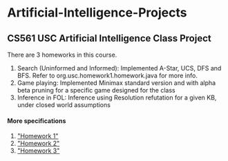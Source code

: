 # Artificial-Intelligence-Projects
## CS561 USC Artificial Intelligence Class Project

There are 3 homeworks in this course.
1. Search (Uninformed and Informed): Implemented A-Star, UCS, DFS and BFS. Refer to org.usc.homework1.homework.java for more info. 
1. Game playing: Implemented Minimax standard version and with alpha beta pruning for a specific game designed for the class 
1. Inference in FOL: Inference using Resolution refutation for a given KB, under closed world assumptions

#### More specifications
1. ["Homework 1"]("https://github.com/srirambaskaran/Artificial-Intelligence-Projects/blob/master/hw1-csci561-f16.pf")
1. ["Homework 2"]("https://github.com/srirambaskaran/Artificial-Intelligence-Projects/blob/master/hw2-csci561-f16.pdf")
1. ["Homework 3"]("https://github.com/srirambaskaran/Artificial-Intelligence-Projects/blob/master/hw3-csci561-f16.pdf")

